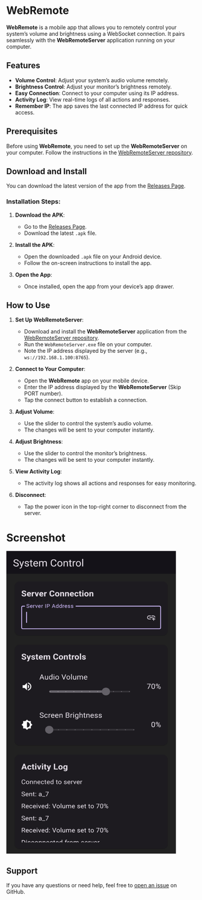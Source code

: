 # WebRemote

**WebRemote** is a mobile app that allows you to remotely control your system’s volume and brightness using a WebSocket connection. It pairs seamlessly with the **WebRemoteServer** application running on your computer.


## Features
- **Volume Control**: Adjust your system’s audio volume remotely.
- **Brightness Control**: Adjust your monitor’s brightness remotely.
- **Easy Connection**: Connect to your computer using its IP address.
- **Activity Log**: View real-time logs of all actions and responses.
- **Remember IP**: The app saves the last connected IP address for quick access.

## Prerequisites
Before using **WebRemote**, you need to set up the **WebRemoteServer** on your computer. Follow the instructions in the [WebRemoteServer repository](https://github.com/dreamcatcher45/WebRemoteServer).

## Download and Install
You can download the latest version of the app from the [Releases Page](https://github.com/dreamcatcher45/web_remote/releases).

### Installation Steps:
1. **Download the APK**:
   - Go to the [Releases Page](https://github.com/dreamcatcher45/web_remote/releases).
   - Download the latest `.apk` file.

2. **Install the APK**:
   - Open the downloaded `.apk` file on your Android device.
   - Follow the on-screen instructions to install the app.

3. **Open the App**:
   - Once installed, open the app from your device’s app drawer.

## How to Use
1. **Set Up WebRemoteServer**:
   - Download and install the **WebRemoteServer** application from the [WebRemoteServer repository](https://github.com/dreamcatcher45/WebRemoteServer).
   - Run the `WebRemoteServer.exe` file on your computer.
   - Note the IP address displayed by the server (e.g., `ws://192.168.1.100:8765`).

2. **Connect to Your Computer**:
   - Open the **WebRemote** app on your mobile device.
   - Enter the IP address displayed by the **WebRemoteServer** (Skip PORT number).
   - Tap the connect button to establish a connection.

3. **Adjust Volume**:
   - Use the slider to control the system’s audio volume.
   - The changes will be sent to your computer instantly.

4. **Adjust Brightness**:
   - Use the slider to control the monitor’s brightness.
   - The changes will be sent to your computer instantly.

5. **View Activity Log**:
   - The activity log shows all actions and responses for easy monitoring.

6. **Disconnect**:
   - Tap the power icon in the top-right corner to disconnect from the server.

# Screenshot
<img src="media/screenshot.png" width="450" height="800" alt="App Screenshot">


## Support
If you have any questions or need help, feel free to [open an issue](https://github.com/dreamcatcher45/web_remote/issues) on GitHub.
